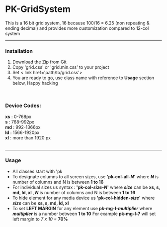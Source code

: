 # PK-GridSystem
This is a 16 bit grid system, 16 because 100/16 = 6.25 (non repeating & ending decimal) and provides more customization compared to 12-col system
<hr/>
<h3>installation</h3>
<ol>
  <li>Download the Zip from Git</li>
  <li>Copy 'grid.css' or 'grid.min.css' to your project</li>
  <li>Set < link href='path/to/grid.css'></li>
  <li>You are ready to go, use class name with reference to <b>Usage</b> section below, Happy hacking</li>
</ol>
<br/>
<h3>Device Codes:</h3>
<b>xs</b> : 0-768px <br/>
<b>s</b> : 768-992px <br/>
<b>md</b> : 992-1366px <br/>
<b>ld</b> : 1566-1920px <br/>
<b>xl</b> : more than 1920 px <br/>
<br/>
<hr/>
<h3>Usage</h3>
<ul>
  <li>All classes start with 'pk</li>
  <li>To designate columns to all screen sizes, use <b>'pk-col-all-<i>N</i>'</b> where <b><i>N</i></b> is number of columns and N is between <b>1 to 16</b></li>
  <li>For individual sizes us syntax : <b>'pk-col-<i>size-N</i>'</b>  where <b><i>size</i></b> can be <b>xs, s, md, ld, xl </b>, <b><i>N</i></b> is number of columns and N is between <b>1 to 16</b></li>
  <li>To hide element for any media device us <b>'pk-col-hidden-<i>size</i>'</b> where <b><i>size</i></b> can be <b>xs, s, md, ld, xl </b></li>
  <li>To set <b>LEFT MARGIN</b> for any element use  <b>pk-mg-l-<i>multiplier</i></b> where <b><i>multiplier</i></b> is a number between <b>1 to 10</b> For example <b>pk-mg-l-7</b> will set left margin to <i>7 x 10 =</i> <b>70%</b></li>
</ul>



